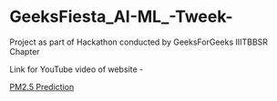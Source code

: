 # GeeksFiesta_AI-ML_-Tweek-
Project as part of Hackathon conducted by GeeksForGeeks IIITBBSR Chapter

Link for YouTube video of website -                             
    
[PM2.5 Prediction](https://youtu.be/UldgG3Jqsyc)
           

           
           
          
